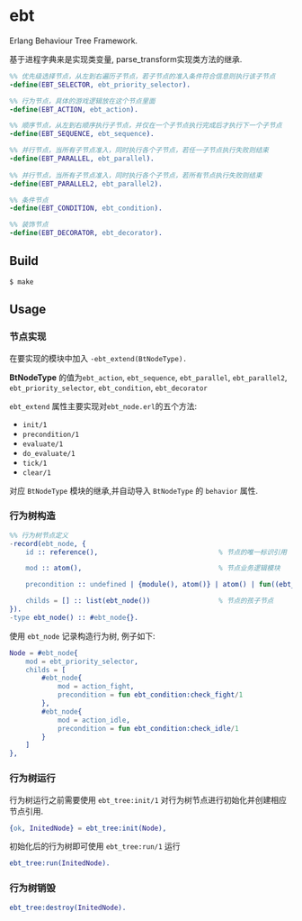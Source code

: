 ebt
=====

Erlang Behaviour Tree Framework.

基于进程字典来是实现类变量, parse_transform实现类方法的继承.

```erlang
%% 优先级选择节点，从左到右遍历子节点，若子节点的准入条件符合信息则执行该子节点
-define(EBT_SELECTOR, ebt_priority_selector).

%% 行为节点，具体的游戏逻辑放在这个节点里面
-define(EBT_ACTION, ebt_action).                         

%% 顺序节点，从左到右顺序执行子节点，并仅在一个子节点执行完成后才执行下一个子节点
-define(EBT_SEQUENCE, ebt_sequence).

%% 并行节点，当所有子节点准入，同时执行各个子节点，若任一子节点执行失败则结束
-define(EBT_PARALLEL, ebt_parallel).
                     
%% 并行节点，当所有子节点准入，同时执行各个子节点，若所有节点执行失败则结束
-define(EBT_PARALLEL2, ebt_parallel2).                     

%% 条件节点
-define(EBT_CONDITION, ebt_condition).

%% 装饰节点
-define(EBT_DECORATOR, ebt_decorator).
```

Build
-----
    $ make
    
Usage
-----
### 节点实现
    
在要实现的模块中加入 `-ebt_extend(BtNodeType).` 

**BtNodeType** 的值为`ebt_action`, `ebt_sequence`, `ebt_parallel`, `ebt_parallel2`, `ebt_priority_selector`, `ebt_condition`, `ebt_decorator`

`ebt_extend` 属性主要实现对`ebt_node.erl`的五个方法:
- `init/1`
- `precondition/1`
- `evaluate/1`
- `do_evaluate/1`
- `tick/1`
- `clear/1`

对应 `BtNodeType` 模块的继承,并自动导入 `BtNodeType` 的 `behavior` 属性.

### 行为树构造

```erlang
%% 行为树节点定义
-record(ebt_node, {
    id :: reference(),                              % 节点的唯一标识引用

    mod :: atom(),                                  % 节点业务逻辑模块

    precondition :: undefined | {module(), atom()} | atom() | fun((ebt_node()) -> boolean()),  % 节点准入条件,

    childs = [] :: list(ebt_node())                 % 节点的孩子节点
}).
-type ebt_node() :: #ebt_node{}.

```

使用 `ebt_node` 记录构造行为树, 例子如下:

```erlang
Node = #ebt_node{
    mod = ebt_priority_selector,
    childs = [
        #ebt_node{
            mod = action_fight,
            precondition = fun ebt_condition:check_fight/1
        },
        #ebt_node{
            mod = action_idle,
            precondition = fun ebt_condition:check_idle/1
        }
    ]
},
```

### 行为树运行

行为树运行之前需要使用 `ebt_tree:init/1` 对行为树节点进行初始化并创建相应节点引用.
```erlang
{ok, InitedNode} = ebt_tree:init(Node),
```
初始化后的行为树即可使用 `ebt_tree:run/1` 运行
```erlang
ebt_tree:run(InitedNode).
```

### 行为树销毁
```erlang
ebt_tree:destroy(InitedNode).
```